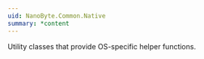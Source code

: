 ```yaml
---
uid: NanoByte.Common.Native
summary: *content
---
```

Utility classes that provide OS-specific helper functions.
